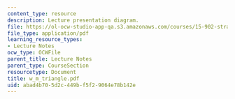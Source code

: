 ```yaml
---
content_type: resource
description: Lecture presentation diagram.
file: https://ol-ocw-studio-app-qa.s3.amazonaws.com/courses/15-902-strategic-management-i-fall-2006/abad4b705d2c449bf5f29064e78b142e_w_m_triangle.pdf
file_type: application/pdf
learning_resource_types:
- Lecture Notes
ocw_type: OCWFile
parent_title: Lecture Notes
parent_type: CourseSection
resourcetype: Document
title: w_m_triangle.pdf
uid: abad4b70-5d2c-449b-f5f2-9064e78b142e
---
```

